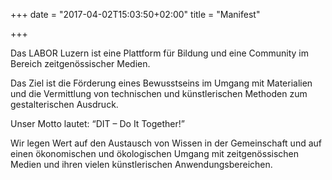 +++
date = "2017-04-02T15:03:50+02:00"
title = "Manifest"

+++

Das LABOR Luzern ist eine Plattform für Bildung und eine Community im Bereich zeitgenössischer Medien.

Das Ziel ist die Förderung eines Bewusstseins im Umgang mit Materialien und die Vermittlung von technischen und künstlerischen Methoden zum gestalterischen Ausdruck.

Unser Motto lautet: “DIT – Do It Together!”

Wir legen Wert auf den Austausch von Wissen in der Gemeinschaft und auf einen ökonomischen und ökologischen Umgang mit zeitgenössischen Medien und ihren vielen künstlerischen Anwendungsbereichen.

